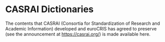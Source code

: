 # CASRAI Dictionaries

The contents that CASRAI (Consortia for Standardization of Research and Academic Information) developed
and euroCRIS has agreed to preserve (see the announcement at https://casrai.org/) is made available here.


